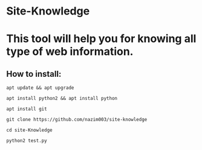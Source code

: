 # Site-Knowledge
# This tool will help you for knowing all type of web information.
## How to install:

```apt update && apt upgrade```


```apt install python2 && apt install python```


```apt install git```


```git clone https://github.com/nazim003/site-knowledge```


```cd site-Knowledge```


```python2 test.py```
